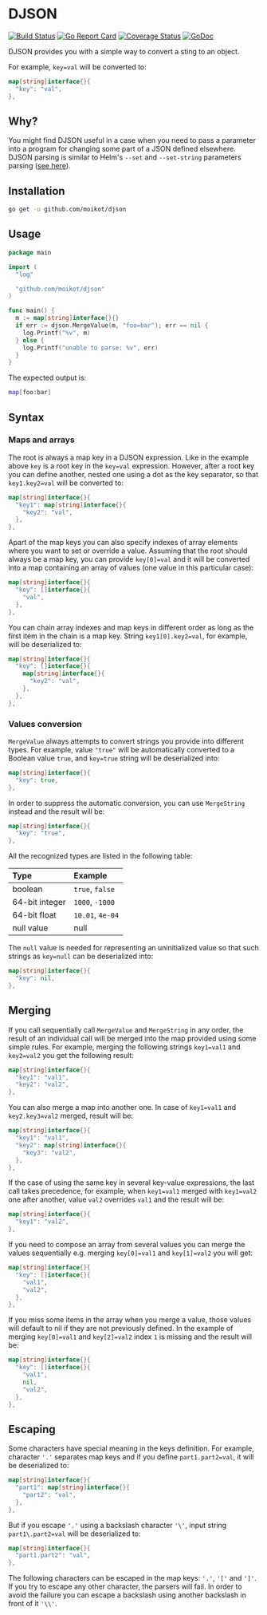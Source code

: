 # DJSON

[![Build Status](https://travis-ci.com/moikot/djson.svg?branch=master)](https://travis-ci.com/moikot/djson)
[![Go Report Card](https://goreportcard.com/badge/github.com/moikot/djson)](https://goreportcard.com/report/github.com/moikot/djson)
[![Coverage Status](https://coveralls.io/repos/github/moikot/djson/badge.svg?branch=master)](https://coveralls.io/github/moikot/djson?branch=master)
[![GoDoc](https://godoc.org/github.com/moikot/djson?status.svg)](https://godoc.org/github.com/moikot/djson)

DJSON provides you with a simple way to convert a sting to an object.

For example, `key=val` will be converted to:
```go
map[string]interface{}{
  "key": "val",
},
```       

## Why?

You might find DJSON useful in a case when you need to pass a parameter into a program for changing some part of a JSON defined elsewhere.
DJSON parsing is similar to Helm's `--set` and `--set-string` parameters parsing ([see here](https://github.com/helm/helm/blob/master/docs/using_helm.md)).

## Installation

```bash
go get -u github.com/moikot/djson
```

## Usage

```go
package main

import (
  "log"

  "github.com/moikot/djson"
)

func main() {
  m := map[string]interface{}{}
  if err := djson.MergeValue(m, "foo=bar"); err == nil {
    log.Printf("%v", m)
  } else {
    log.Printf("unable to parse: %v", err)
  }
}
```

The expected output is:
```bash
map[foo:bar]
```

## Syntax  

### Maps and arrays

The root is always a map key in a DJSON expression. Like in the example above `key` is a root key in the `key=val` expression. However, after a root key you can define another, nested one using a dot as the key separator, so that `key1.key2=val` will be converted to:
```go
map[string]interface{}{
  "key1": map[string]interface{}{
    "key2": "val",
  },
},
```       

Apart of the map keys you can also specify indexes of array elements where you want to set or override a value. Assuming that the root should always be a map key, you can provide `key[0]=val` and it will be converted into a map containing an array of values (one value in this particular case):
```go
map[string]interface{}{
  "key": []interface{}{
    "val",
  },
},
```

You can chain array indexes and map keys in different order as long as the first item in the chain is a map key. String `key1[0].key2=val`, for example, will be deserialized to:
```go
map[string]interface{}{
  "key": []interface{}{
    map[string]interface{}{
      "key2": "val",
    },
  },
},
```  

### Values conversion

`MergeValue` always attempts to convert strings you provide into different types. For example, value `"true"` will be automatically converted to a Boolean value `true`, and `key=true` string will be deserialized into:
```go
map[string]interface{}{
  "key": true,
},
```      

In order to suppress the automatic conversion, you can use `MergeString` instead and the result will be:
```go
map[string]interface{}{
  "key": "true",
},
```      

All the recognized types are listed in the following table:

| Type | Example |
|:------|:------|
|boolean | `true`, `false`|
|64-bit integer | `1000`, `-1000`|
|64-bit float | `10.01`, `4e-04` |
|null value| null|

The `null` value is needed for representing an uninitialized value so that such strings as `key=null` can be deserialized into:
```go
map[string]interface{}{
  "key": nil,
},
```   

## Merging

If you call sequentially call `MergeValue` and `MergeString` in any order, the result of an individual call will be merged into the map provided using some simple rules. For example, merging the following strings `key1=val1` and `key2=val2` you get the following result:
```go
map[string]interface{}{
  "key1": "val1",
  "key2": "val2",
},
```   

You can also merge a map into another one. In case of `key1=val1` and `key2.key3=val2` merged, result will be:
```go
map[string]interface{}{
  "key1": "val1",
  "key2": map[string]interface{}{
    "key3": "val2",
  },
},
```

If the case of using the same key in several key-value expressions, the last call takes precedence, for example, when `key1=val1` merged with `key1=val2` one after another, value `val2` overrides `val1` and the result will be:
```go
map[string]interface{}{
  "key1": "val2",
},
```

If you need to compose an array from several values you can merge the values sequentially e.g. merging `key[0]=val1` and `key[1]=val2` you will get:
```go
map[string]interface{}{
  "key": []interface{}{
    "val1",
    "val2",
  },
},
```

If you miss some items in the array when you merge a value, those values will default to nil if they are not previously defined. In the example of merging `key[0]=val1` and `key[2]=val2` index `1` is missing and the result will be:
```go
map[string]interface{}{
  "key": []interface{}{
    "val1",
    nil,
    "val2",
  },
},
```   

## Escaping

Some characters have special meaning in the keys definition. For example, character `'.'`  separates map keys and if you define `part1.part2=val`, it will be deserialized to:
```go
map[string]interface{}{
  "part1": map[string]interface{}{
    "part2": "val",
  },
},
```   

But if you escape `'.'` using a backslash character `'\'`, input string `part1\.part2=val` will be deserialized to:
```go
map[string]interface{}{
  "part1.part2": "val",
},
```   

The following characters can be escaped in the map keys: `'.'`, `'['` and `']'`. If you try to escape any other character, the parsers will fail. In order to avoid the failure you can escape a backslash using another backslash in front of it `'\\'`.
